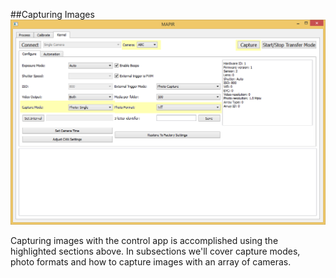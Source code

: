 ##Capturing Images
![](/assets/SingleCaptureSnip.PNG)

Capturing images with the control app is accomplished using the highlighted sections above. In subsections we'll cover capture modes, photo formats and how to capture images with an array of cameras.